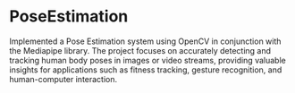 # PoseEstimation
Implemented a Pose Estimation system using OpenCV in conjunction with the Mediapipe library. The project focuses on accurately detecting and tracking human body poses in images or video streams, providing valuable insights for applications such as fitness tracking, gesture recognition, and human-computer interaction.
